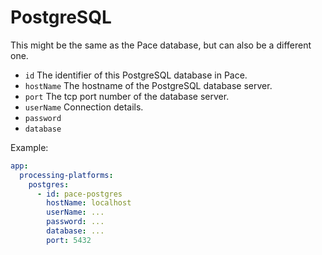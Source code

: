 # PostgreSQL 
This might be the same as the Pace database, but can also be a different one.

* `id` The identifier of this PostgreSQL database in Pace.
* `hostName` The hostname of the PostgreSQL database server.
* `port` The tcp port number of the database server.
* `userName` Connection details.
* `password`
* `database`

Example:

```yaml
app:
  processing-platforms:
    postgres:
      - id: pace-postgres
        hostName: localhost
        userName: ...
        password: ...
        database: ...
        port: 5432
```

